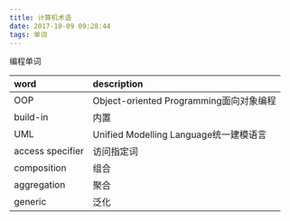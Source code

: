 ```yaml
---
title: 计算机术语
date: 2017-10-09 09:28:44
tags: 单词
---
```

编程单词

|word|description|
|:-----|:-----|
|OOP|Object-oriented Programming面向对象编程|
|build-in|内置|
|UML|Unified Modelling Language统一建模语言|
|access specifier|访问指定词|
|composition|组合|
|aggregation|聚合|
|generic|泛化|


